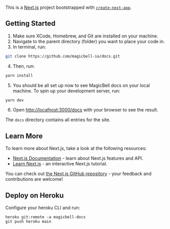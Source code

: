 This is a [Next.js](https://nextjs.org/) project bootstrapped with [`create-next-app`](https://github.com/vercel/next.js/tree/canary/packages/create-next-app).

## Getting Started

1. Make sure XCode, Homebrew, and Git are installed on your machine.
2. Navigate to the parent directory (folder) you want to place your code in.
3. In terminal, run:

```bash
git clone https://github.com/magicbell-io/docs.git
```

4. Then, run:  

```bash
yarn install
```

5. You should be all set up now to see MagicBell docs on your local machine. To spin up your development server, run:

```bash
yarn dev
```

6. Open [http://localhost:3000/docs](http://localhost:3000/docs) with your browser to see the result.

The `docs` directory contains all entries for the site.

## Learn More

To learn more about Next.js, take a look at the following resources:

- [Next.js Documentation](https://nextjs.org/docs) - learn about Next.js features and API.
- [Learn Next.js](https://nextjs.org/learn) - an interactive Next.js tutorial.

You can check out [the Next.js GitHub repository](https://github.com/vercel/next.js/) - your feedback and contributions are welcome!

## Deploy on Heroku

Configure your heroku CLI and run:

```
heroku git:remote -a magicbell-docs
git push heroku main
```
